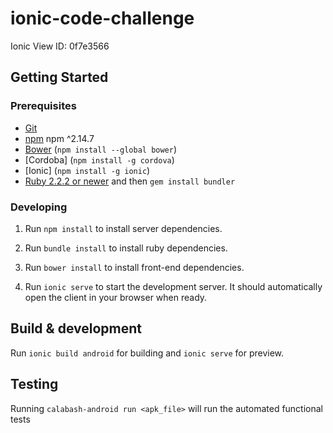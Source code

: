 # ionic-code-challenge

Ionic View ID: 0f7e3566

## Getting Started

### Prerequisites

- [Git](https://git-scm.com/)
- [npm](nodejs.org) npm ^2.14.7
- [Bower](bower.io) (`npm install --global bower`)
- [Cordoba] (`npm install -g cordova`)
- [Ionic] (`npm install -g ionic`)
- [Ruby 2.2.2 or newer](https://www.ruby-lang.org) and then `gem install bundler`

### Developing

1. Run `npm install` to install server dependencies.

2. Run `bundle install` to install ruby dependencies.

3. Run `bower install` to install front-end dependencies.

4. Run `ionic serve` to start the development server. It should automatically open the client in your browser when ready.

## Build & development

Run `ionic build android` for building and `ionic serve` for preview.

## Testing

Running `calabash-android run <apk_file>` will run the automated functional tests
